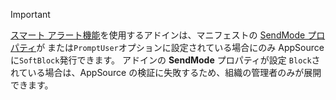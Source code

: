 > [!IMPORTANT]
> [スマート アラート機能](../outlook/smart-alerts-onmessagesend-walkthrough.md)を使用するアドインは、マニフェストの [SendMode プロパティ](/javascript/api/manifest/launchevent#available-sendmode-options)が  または`PromptUser`オプションに設定されている場合にのみ AppSource に`SoftBlock`発行できます。 アドインの **SendMode** プロパティが設定 `Block`されている場合は、AppSource の検証に失敗するため、組織の管理者のみが展開できます。

